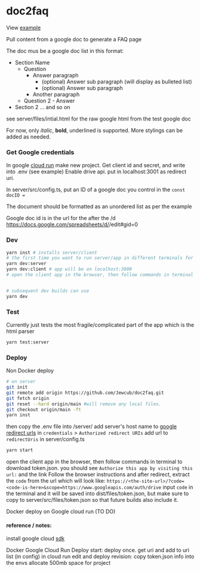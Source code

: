 # doc2faq

View [example](https://jacob-testing-app.xyz)

Pull content from a google doc to generate a FAQ page

The doc mus be a google doc list in this format:

- Section Name
  - Question
    - Answer paragraph
      - (optional) Answer sub paragraph (will display as bulleted list)
      - (optional) Answer sub paragraph
    - Another paragraph
  - Question 2 - Answer
- Section 2
  ... and so on

see server/files/intial.html for the raw google html from the test google doc

For now, only _italic_, **bold**, underlined is supported. More stylings can be added as needed.

### Get Google credentials

In google [cloud run](https://cloud.google.com) make new project. Get client id and secret, and write into .env (see example)
Enable drive api. put in localhost:3001 as redirect uri.

In server/src/config.ts, put an ID of a google doc you control in the `const docID =`

The document should be formatted as an unordered list as per the example

Google doc id is in the url for the after the /d
https://docs.google.com/spreadsheets/d/<docID-is-here>/edit#gid=0

### Dev

```bash
yarn inst # installs server/client
# the first time you want to run server/app in different terminals for better logs and to get the token redirect URL
yarn dev:server
yarn dev:client # app will be on localhost:3000
# open the client app in the browser, then follow commands in terminal to download token.json. It should have been saved in server/src/files/token.json


# subsequent dev builds can use
yarn dev
```

### Test

Currently just tests the most fragile/complicated part of the app which is the html parser

```bash
yarn test:server
```

### Deploy

Non Docker deploy

```bash
# on server
git init
git remote add origin https://github.com/Jewcub/doc2faq.git
git fetch origin
git reset --hard origin/main #will remove any local files.
git checkout origin/main -ft
yarn inst
```

then copy the .env file into /server/
add server's host name to [google redirect urls](https://console.cloud.google.com/apis/credentials) in `credentials` > `Authorized redirect URIs`
add url to `redirectUris` in server/config.ts

```bash
yarn start
```

open the client app in the browser, then follow commands in terminal to download token.json.
you should see `Authorize this app by visiting this url:` and the link
Follow the browser instructions and after redirect, extract the `code` from the url which will look like: `https://<the-site-url>/?code=<code-is-here>&scope=https://www.googleapis.com/auth/drive`
input `code` in the terminal and it will be saved into dist/files/token.json, but make sure to copy to server/src/files/token.json so that future builds also include it.

Docker deploy on Google cloud run (TO DO)

#### reference / notes:

install google cloud [sdk](https://cloud.google.com/sdk/docs/install#mac)

Docker Google Cloud Run Deploy start:
deploy once. get uri and add to uri list (in config)
in cloud run edit and deploy revision:
copy token.json info into the envs
allocate 500mb space for project
